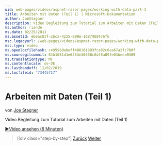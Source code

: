 ```yaml
---
uid: web-pages/videos/aspnet-razor-pages/working-with-data-part-1
title: Arbeiten mit Daten (Teil 1) | Microsoft-Dokumentation
author: JoeStagner
description: Video Begleitung zum Tutorial zum Arbeiten mit Daten (Teil 1)
ms.author: riande
ms.date: 02/25/2011
ms.assetid: ebeac83f-2bca-4225-899e-1687480476f6
msc.legacyurl: /web-pages/videos/aspnet-razor-pages/working-with-data-part-1
msc.type: video
ms.openlocfilehash: c49598dabeff488101893fca02c0ea67a2fc788f
ms.sourcegitcommit: 84b1681d4e6253e30468c8df8a09fe03beea9309
ms.translationtype: MT
ms.contentlocale: de-DE
ms.lasthandoff: 11/02/2019
ms.locfileid: "73445717"
---
```

# <a name="working-with-data-part-1"></a>Arbeiten mit Daten (Teil 1)

von [Joe Stagner](https://github.com/JoeStagner)

Video Begleitung zum Tutorial zum Arbeiten mit Daten (Teil 1)

[&#9654;Video ansehen (8 Minuten)](https://channel9.msdn.com/Blogs/ASP-NET-Site-Videos/working-with-data-(part-1))

> [!div class="step-by-step"]
> [Zurück](working-with-forms-part-2.md)
> [Weiter](working-with-data-part-2.md)

